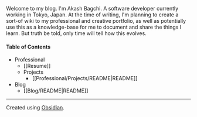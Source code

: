 
Welcome to my blog.
I'm Akash Bagchi. A software developer currently working in Tokyo, Japan. 
At the time of writing, I'm planning to create a sort-of wiki to my professional and creative portfolio, as well as potentially use this as a knowledge-base for me to document and share the things I learn. But truth be told, only time will tell how this evolves.

#### Table of Contents
- Professional
	- [[Resume]]
	- Projects
		- [[Professional/Projects/README|README]]
- Blog
	- [[Blog/README|README]]
---
Created using [Obsidian](https://www.obsidian.md). 